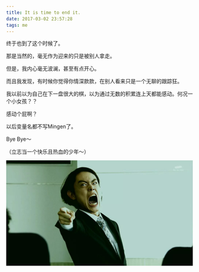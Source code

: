 ```yaml
---
title: It is time to end it.
date: 2017-03-02 23:57:28
tags: me
---
```


终于也到了这个时候了。

那是当然的，毫无作为迎来的只是被别人拿走。

但是，我内心毫无波澜，甚至有点开心。

而且我发现，有时候你觉得你情深款款，在别人看来只是一个无聊的跟踪狂。

我以前以为自己在下一盘很大的棋，以为通过无数的积累连上天都能感动。何况一个小女孩？？

感动个屁啊？

以后变量名都不写Mingen了。

Bye Bye～

（立志当一个快乐且热血的少年～）

![啊啊啊啊](/images/it-is-done/yell.JPG)
